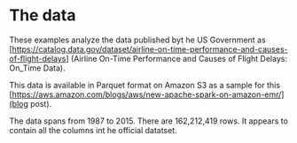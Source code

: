 
# The data

These examples analyze the data published byt he US Government as
[https://catalog.data.gov/dataset/airline-on-time-performance-and-causes-of-flight-delays]
(Airline On-Time Performance and Causes of Flight Delays: On_Time Data).

This data is available in Parquet format on Amazon S3 as a sample for this
[https://aws.amazon.com/blogs/aws/new-apache-spark-on-amazon-emr/](blog post).

The data spans from 1987 to 2015. There are 162,212,419 rows.
It appears to contain all the columns int he official datatset.

